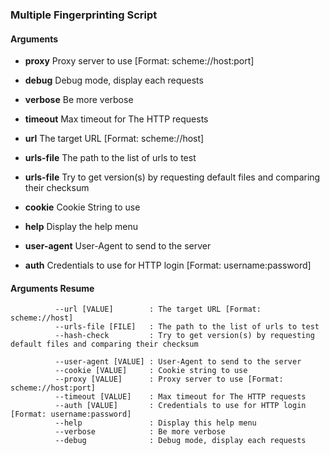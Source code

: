 ### Multiple Fingerprinting Script

  #### Arguments

  - **proxy**
  Proxy server to use [Format: scheme://host:port]

  - **debug**
  Debug mode, display each requests

  - **verbose**
  Be more verbose

  - **timeout**
  Max timeout for The HTTP requests

  - **url**
  The target URL [Format: scheme://host]

  - **urls-file**
  The path to the list of urls to test
  
  - **urls-file**
  Try to get version(s) by requesting default files and comparing their checksum
  
  - **cookie**
  Cookie String to use

  - **help**
  Display the help menu

  - **user-agent**
  User-Agent to send to the server

  - **auth**
  Credentials to use for HTTP login [Format: username:password]


  #### Arguments Resume

  ```
            --url [VALUE]        : The target URL [Format: scheme://host]
            --urls-file [FILE]   : The path to the list of urls to test
            --hash-check         : Try to get version(s) by requesting default files and comparing their checksum
            
            --user-agent [VALUE] : User-Agent to send to the server
            --cookie [VALUE]     : Cookie string to use
            --proxy [VALUE]      : Proxy server to use [Format: scheme://host:port]
            --timeout [VALUE]    : Max timeout for The HTTP requests
            --auth [VALUE]       : Credentials to use for HTTP login [Format: username:password]
            --help               : Display this help menu
            --verbose            : Be more verbose
            --debug              : Debug mode, display each requests
  ```
